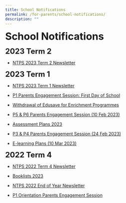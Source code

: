 ```yaml
---
title: School Notifications
permalink: /for-parents/school-notifications/
description: ""
---
```

**<font size="6">School Notifications</font>**

**<font size=5>2023 Term 2</font>**
* [NTPS 2023 Term 2 Newsletter](/files/Term%202%20Newsletter%202023.pdf)


**<font size=5>2023 Term 1</font>**

* [NTPS 2023 Term 1 Newsletter](/files/Term%201%20Newsletter%20(3%20Jan%202023).pdf)

* [P1 Parents Engagement Session: First Day of School](https://drive.google.com/drive/folders/1W8_QmQ8GzLspnhCnGwkhQRJLRmMpSkpu?usp=sharing)
* [Withdrawal of Edusave for Enrichment Programmes](/files/Withdrawal%20of%20Edusave%20for%20Enrichment%20Programmes.pdf)
* [P5 & P6 Parents Engagement Session (10 Feb 2023)](https://drive.google.com/drive/folders/1okPiNFh4sg_rbRJ4h899D7yzZwF5iJau?usp=sharing)
* [Assessment Plans 2023](https://drive.google.com/drive/folders/1XTEISIShHhkN0QWta0NY9WmbiOM7XFo8?usp=share_link)
* [P3 & P4 Parents Engagement Session (24 Feb 2023)](https://for.edu.sg/ntpsp3p4parentsengagement2023)

* [E-learning Plans (10 Mar 2023)](https://drive.google.com/drive/u/0/folders/10mhtbkGeSGcTIEuy7rudRsODDmIdIefN)




**<font size=5>2022 Term 4</font>**

* [NTPS 2022 Term 4 Newsletter](/files/Term%204%20Newsletter%20(12%20Sep%202022).pdf)

* [Booklists 2023](https://drive.google.com/drive/folders/1VlSDIAXAgsdhmUMPfPR78qXJnjIuP5qv?usp=sharing)
* [NTPS 2022 End of Year Newsletter ](/files/NTPS%20End%20of%20Year%20Newsletter%202022%20(FINAL).pdf)
* [P1 Orientation Parents Engagement Session](https://drive.google.com/drive/folders/160lZUYj8ky9HUZBvBfZ4Yb4H0vRmmAZ6?usp=sharing)